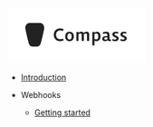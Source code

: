 ![logo](_media/logo.webp ":class=logo")

- [Introduction](/docs/index.md)

- Webhooks
  - [Getting started](/docs/webhooks.md)
